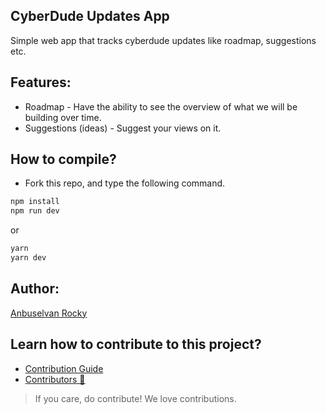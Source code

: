 ## CyberDude Updates App

Simple web app that tracks cyberdude updates like roadmap, suggestions etc.

## Features:

- Roadmap - Have the ability to see the overview of what we will be building over time.
- Suggestions (ideas) - Suggest your views on it.

## How to compile?

- Fork this repo, and type the following command.

```bash
npm install
npm run dev
```

or

```bash
yarn
yarn dev
```

## Author:

[Anbuselvan Rocky](https://fb.me/anburocky3)

## Learn how to contribute to this project?
- [Contribution Guide](./.github/CONTRIBUTING.md)
- [Contributors 💖](./CONTRIBUTORS.md)
> If you care, do contribute! We love contributions.

